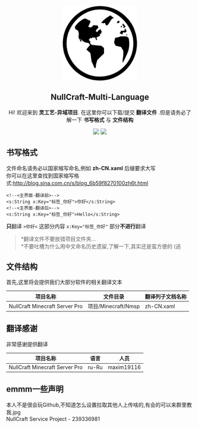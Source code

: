 <div align="center">
<img width="200" height="200" src="https://raw.githubusercontent.com/FastChen/NullCraft-Multi-Language/master/Img/language.png"/>
<h2>NullCraft-Multi-Language</h2>
   <p>Hi! 欢迎来到 <b>灵工艺-异域项目</b>. 在这里你可以下载/提交 <b>翻译文件</b> .但是请务必了解一下 <b>书写格式</b> 与 <b>文件结构</b></p>
   <img src="https://img.shields.io/badge/默认语言-中文-orange.svg?longCache=true&style=flat">
    <img src="https://img.shields.io/badge/当前项目-1-red.svg?longCache=true&style=flat">
</div>

## 书写格式
文件命名请务必以国家缩写命名,例如 **zh-CN.xaml**  后缀要求大写<br>
你可以在这里查找到国家缩写格式:http://blog.sina.com.cn/s/blog_6b59f8270100zh6t.html
```
<!--<主界面-翻译前>-->
<s:String x:Key="标签_你好">你好</s:String>
<!--<主界面-翻译后>-->
<s:String x:Key="标签_你好">Hello</s:String>
```
**只**翻译 `>你好<` 这部分内容 `x:Key="标签_你好"` 部分**不进行**翻译
>*翻译文件不要放错项目文件夹...<br>
>*不要吐槽为什么用中文命名历史遗留,了解一下,其实还是蛮方便的 (逃

## 文件结构

首先,这里将会提供我们大部分软件的相关翻译文本

|项目名称                         |文件目录             |翻译列子文档名称 |
|--------------------------------|--------------------|------------|
|NullCraft Minecraft Server Pro  |项目/Minecraft/Nmsp  |zh-CN.xaml|

## 翻译感谢
非常感谢提供翻译

|项目名称                         |语言             |人员 |
|--------------------------------|--------------------|------------|
|NullCraft Minecraft Server Pro  |ru-Ru  |maxim19116|

## emmm一些声明

本人不是很会玩Github,不知道怎么设置拉取其他人上传啥的,有会的可以来群里教我.jpg<br>
NullCraft Service Project - 239336981
